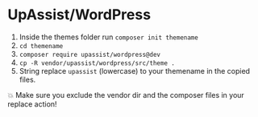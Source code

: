 # UpAssist/WordPress

1. Inside the themes folder run `composer init themename`
2. `cd themename`
3. `composer require upassist/wordpress@dev`
4. `cp -R vendor/upassist/wordpress/src/theme .`
5. String replace `upassist` (lowercase) to your themename in the copied files.

💥 Make sure you exclude the vendor dir and the composer files in your replace action!
